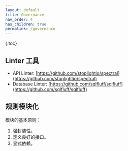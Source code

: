 ```yaml
---
layout: default
title: Governance
nav_order: 4
has_children: true
permalink: /governance
---
```


{:toc}

## Linter 工具

- API Linter: [https://github.com/stoplightio/spectral](https://github.com/stoplightio/spectral)
- Database Linter: [https://github.com/sqlfluff/sqlfluff](https://github.com/sqlfluff/sqlfluff)

## 规则模块化

模块的基本原则：

1. 强封装性。
2. 定义良好的接口。
3. 显式依赖。
